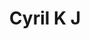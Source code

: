 ---
title: Cyril K J
template: faculties
hod: false
teaching: false
department: cse
departmentFullName: Computer Science and Engineering
image: ./female.jpg
designation: Apprentice Trainee
dateOfJoining: 22/01/2019
mobileNumber: 7510829054
mailid: cyril4112@gmail.com
---
